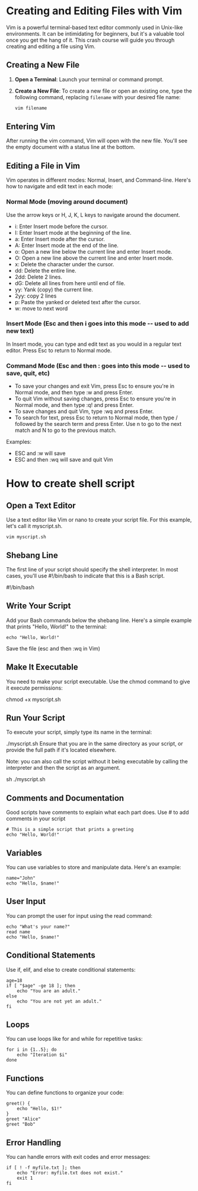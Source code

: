 # Creating and Editing Files with Vim

Vim is a powerful terminal-based text editor commonly used in Unix-like environments. It can be intimidating for beginners, but it's a valuable tool once you get the hang of it. This crash course will guide you through creating and editing a file using Vim.

## Creating a New File

1. **Open a Terminal**:
   Launch your terminal or command prompt.

2. **Create a New File**:
   To create a new file or open an existing one, type the following command, replacing `filename` with your desired file name:
   ```bash
   vim filename
   ```

## Entering Vim
After running the vim command, Vim will open with the new file. You'll see the empty document with a status line at the bottom.

## Editing a File in Vim
Vim operates in different modes: Normal, Insert, and Command-line. Here's how to navigate and edit text in each mode:

### Normal Mode (moving around document)

Use the arrow keys or H, J, K, L keys to navigate around the document.
- i: Enter Insert mode before the cursor.
- I: Enter Insert mode at the beginning of the line.
- a: Enter Insert mode after the cursor.
- A: Enter Insert mode at the end of the line.
- o: Open a new line below the current line and enter Insert mode.
- O: Open a new line above the current line and enter Insert mode.
- x: Delete the character under the cursor.
- dd: Delete the entire line.
- 2dd: Delete 2 lines.
- dG: Delete all lines from here until end of file.
- yy: Yank (copy) the current line.
- 2yy: copy 2 lines
- p: Paste the yanked or deleted text after the cursor.
- w: move to next word


### Insert Mode (Esc and then i goes into this mode -- used to add new text)

In Insert mode, you can type and edit text as you would in a regular text editor.
Press Esc to return to Normal mode.


### Command Mode (Esc and then : goes into this mode -- used to save, quit, etc)

- To save your changes and exit Vim, press Esc to ensure you're in Normal mode, and then type :w and press Enter.
- To quit Vim without saving changes, press Esc to ensure you're in Normal mode, and then type :q! and press Enter.
- To save changes and quit Vim, type :wq and press Enter.
- To search for text, press Esc to return to Normal mode, then type / followed by the search term and press Enter. Use n to go to the next match and N to go to the previous match.

Examples: 
- ESC and :w will save
- ESC and then :wq will save and quit Vim




# How to create shell script

## Open a Text Editor
Use a text editor like Vim or nano to create your script file. For this example, let's call it myscript.sh.

```vim myscript.sh```


## Shebang Line
The first line of your script should specify the shell interpreter. In most cases, you'll use #!/bin/bash to indicate that this is a Bash script.

#!/bin/bash


## Write Your Script
Add your Bash commands below the shebang line. Here's a simple example that prints "Hello, World!" to the terminal:

```#!/bin/bash
echo "Hello, World!"
```


Save the file (esc and then :wq in Vim)


## Make It Executable
You need to make your script executable. Use the chmod command to give it execute permissions:

chmod +x myscript.sh

## Run Your Script
To execute your script, simply type its name in the terminal:

./myscript.sh
Ensure that you are in the same directory as your script, or provide the full path if it's located elsewhere.

Note: you can also call the script without it being executable by calling the interpreter and then the script as an argument.  

sh ./myscript.sh


## Comments and Documentation
Good scripts have comments to explain what each part does. Use #  to add comments in your script

```#!/bin/bash
# This is a simple script that prints a greeting
echo "Hello, World!"
```



## Variables
You can use variables to store and manipulate data. Here's an example:

```#!/bin/bash
name="John"
echo "Hello, $name!"
```


## User Input
You can prompt the user for input using the read command:

```#!/bin/bash
echo "What's your name?"
read name
echo "Hello, $name!"
```


## Conditional Statements
Use if, elif, and else to create conditional statements:

```#!/bin/bash
age=18
if [ "$age" -ge 18 ]; then
    echo "You are an adult."
else
    echo "You are not yet an adult."
fi
```


## Loops
You can use loops like for and while for repetitive tasks:

```#!/bin/bash
for i in {1..5}; do
    echo "Iteration $i"
done
```


## Functions
You can define functions to organize your code:

```#!/bin/bash
greet() {
    echo "Hello, $1!"
}
greet "Alice"
greet "Bob"
```

## Error Handling
You can handle errors with exit codes and error messages:

```#!/bin/bash
if [ ! -f myfile.txt ]; then
    echo "Error: myfile.txt does not exist."
    exit 1
fi
```
